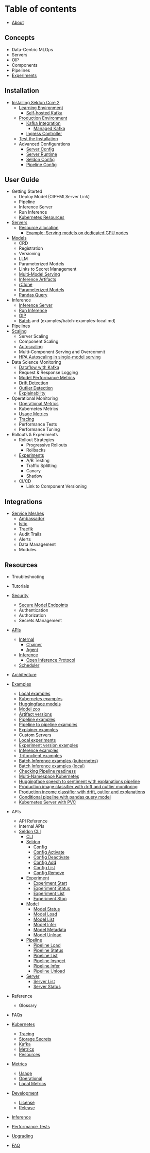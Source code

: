 # Table of contents
* [About](README.md)

## Concepts
* Data-Centric MLOps
* Servers
* OIP
* Components
* Pipelines
* [Experiments](experiments.md)

## Installation
* [Installing Seldon Core 2](installation/README.md)
    * [Learning Environment](installation/learning-environment/README.md)
      * [Self-hosted Kafka](installation/learning-environment/self-hosted-kafka.md)
    * [Production Environment](installation/production-environment/README.md)
      * [Kafka Integration](installation/production-environment/kafka/README.md)
         * [Managed Kafka](installation/production-environment/kafka/managed-kafka.md) 
      * [Ingress Controller](installation/production-environment/ingress-controller/istio.md)
    * [Test the Installation](installation/test-installation.md)
  * Advanced Configurations
    * [Server Config](kubernetes/resources/serverconfig.md)
    * [Server Runtime](kubernetes/resources/seldonruntime.md)
    * [Seldon Config](kubernetes/resources/seldonconfig.md)
    * [Pipeline Config](kubernetes/resources/pipeline.md)    
## User Guide
* Getting Started
  * Deploy Model (OIP+MLServer Link)
  * Pipeline
  * Inference Server
  * Run Inference
  * [Kubernetes Resources](kubernetes/resources/README.md) 
* [Servers](servers.md)
    * [Resource allocation](resource-allocation/README.md)
      * [Example: Serving models on dedicated GPU nodes](resource-allocation/example-serving-models-on-dedicated-gpu-nodes.md)
* [Models](models/README.md)
    * CRD
    * Registration
    * Versioning
    * LLM
    * Parameterized Models
    * Links to Secret Management
    * [Multi-Model Serving](models/mms.md)
    * [Inference Artifacts](models/inference-artifacts.md)
    * [rClone](models/rclone.md)
    * [Parameterized Models](models/parameterized-models/README.md)
    * [Pandas Query](models/parameterized-models/pandasquery.md) 
* Inference
    * [Inference Server](https://docs.seldon.io/projects/seldon-core/en/v2/contents/about/index.html#inference-servers)
    * [Run Inference](https://docs.seldon.io/projects/seldon-core/en/v2/contents/inference/index.html)
    * [OIP](apis/inference/v2.md)
    * [Batch](examples/batch-examples-k8s.md) and (examples/batch-examples-local.md)
* [Pipelines](pipelines.md)
* [Scaling](kubernetes/scaling.md)
  * Server Scaling
  * Component Scaling
  * [Autoscaling](kubernetes/autoscaling.md)
  * Multi-Component Serving and Overcommit
  * [HPA Autoscaling in single-model serving](kubernetes/hpa-rps-autoscaling.md)
* Data Science Monitoring
    * [Dataflow with Kafka](architecture/dataflow.md)
    * Request & Response Logging
    * [Model Performance Metrics](performance-tests.md)
    * [Drift Detection](drift.md)
    * [Outlier Detection](outlier.md)
    * [Explainability](explainers.md)
* Operational Monitoring
    * [Operational Metrics](metrics/operational.md)
    * Kubernetes Metrics
    * [Usage Metrics](metrics/usage.md)
    * [Tracing](kubernetes/tracing.md)
    * Performance Tests
    * Performance Tuning 
* Rollouts & Experiments
    * Rollout Strategies
        * Progressive Rollouts
        * Rollbacks
    * [Experiments](kubernetes/resources/experiment.md)
      * A/B Testing
      * Traffic Splitting
      * Canary
      * Shadow 
    * CI/CD
      * Link to Component Versioning
## Integrations
  * [Service Meshes](kubernetes/service-meshes/README.md)
    * [Ambassador](kubernetes/service-meshes/ambassador.md)
    * [Istio](kubernetes/service-meshes/istio.md)
    * [Traefik](kubernetes/service-meshes/traefik.md)
    * Audit Trails
    * Alerts
    * Data Management
    * Modules 
  
## Resources
* Troubleshooting
* Tutorials
* [Security](/getting-started/kubernetes-installation/security/index.html)
  * [Secure Model Endpoints](models/securing-endpoints.md)
  * Authentication
  * Authorization
  * Secrets Management
* [APIs](apis/README.md)
  * [Internal](apis/internal/README.md)
    * [Chainer](apis/internal/chainer.md)
    * [Agent](apis/internal/agent.md)
  * [Inference](apis/inference/README.md)
    * [Open Inference Protocol](apis/inference/v2.md)
  * [Scheduler](apis/scheduler.md)
* [Architecture](architecture/README.md)
* [Examples](examples/README.md)
  * [Local examples](examples/local-examples.md)
  * [Kubernetes examples](examples/k8s-examples.md)
  * [Huggingface models](examples/huggingface.md)
  * [Model zoo](examples/model-zoo.md)
  * [Artifact versions](examples/multi-version.md)
  * [Pipeline examples](examples/pipeline-examples.md)
  * [Pipeline to pipeline examples](examples/pipeline-to-pipeline.md)
  * [Explainer examples](examples/explainer-examples.md)
  * [Custom Servers](examples/custom-servers.md)
  * [Local experiments](examples/local-experiments.md)
  * [Experiment version examples](examples/experiment-versions.md)
  * [Inference examples](examples/inference.md)
  * [Tritonclient examples](examples/tritonclient-examples.md)
  * [Batch Inference examples (kubernetes)](examples/batch-examples-k8s.md)
  * [Batch Inference examples (local)](examples/batch-examples-local.md)
  * [Checking Pipeline readiness](examples/pipeline-ready-and-metadata.md)
  * [Multi-Namespace Kubernetes](examples/k8s-clusterwide.md)
  * [Huggingface speech to sentiment with explanations pipeline](examples/speech-to-sentiment.md)
  * [Production image classifier with drift and outlier monitoring](examples/cifar10.md)
  * [Production income classifier with drift, outlier and explanations](examples/income.md)
  * [Conditional pipeline with pandas query model](examples/pandasquery.md)
  * [Kubernetes Server with PVC](examples/k8s-pvc.md)  

* APIs
    * API Reference
    * Internal APIs
    * [Seldon CLI](getting-started/cli.md)
      * [CLI](cli/README.md)
      * [Seldon](cli/seldon.md)
        * [Config](cli/seldon\_config.md)
        * [Config Activate](cli/seldon\_config\_activate.md)
        * [Config Deactivate](cli/seldon\_config\_deactivate.md)
        * [Config Add](cli/seldon\_config\_add.md)
        * [Config List](cli/seldon\_config\_list.md)
        * [Config Remove](cli/seldon\_config\_remove.md)
      * [Experiment](cli/seldon\_experiment.md)
        * [Experiment Start](cli/seldon\_experiment\_start.md)
        * [Experiment Status](cli/seldon\_experiment\_status.md)
        * [Experiment List](cli/seldon\_experiment\_list.md)
        * [Experiment Stop](cli/seldon\_experiment\_stop.md)
      * [Model](cli/seldon\_model.md)
        * [Model Status](cli/seldon\_model\_status.md)
        * [Model Load](cli/seldon\_model\_load.md)
        * [Model List](cli/seldon\_model\_list.md)
        * [Model Infer](cli/seldon\_model\_infer.md)
        * [Model Metadata](cli/seldon\_model\_metadata.md)
        * [Model Unload](cli/seldon\_model\_unload.md)
      * [Pipeline](cli/seldon\_pipeline.md)
        * [Pipeline Load](cli/seldon\_pipeline\_load.md)
        * [Pipeline Status](cli/seldon\_pipeline\_status.md)
        * [Pipeline List](cli/seldon\_pipeline\_list.md)
        * [Pipeline Inspect](cli/seldon\_pipeline\_inspect.md)
        * [Pipeline Infer](cli/seldon\_pipeline\_infer.md)
        * [Pipeline Unload](cli/seldon\_pipeline\_unload.md)
      * [Server](cli/seldon\_server.md)
        * [Server List](cli/seldon\_server\_list.md)
        * [Server Status](cli/seldon\_server\_status.md)
* Reference
    * Glossary 
* FAQs           
 

* [Kubernetes](kubernetes/README.md)
  * [Tracing](kubernetes/tracing.md)
  * [Storage Secrets](kubernetes/storage-secrets.md)
  * [Kafka](kubernetes/kafka.md)
  * [Metrics](kubernetes/metrics.md)
  * [Resources](kubernetes/resources/README.md)

* [Metrics](metrics/README.md)
  * [Usage](metrics/usage.md)
  * [Operational](metrics/operational.md)
  * [Local Metrics](metrics/local-metrics-test.md)
* [Development](development/README.md)
  * [License](development/licenses.md)
  * [Release](development/release.md)

* [Inference](inference.md)
* [Performance Tests](performance-tests.md)
* [Upgrading](upgrading.md)
* [FAQ](faqs.md)

